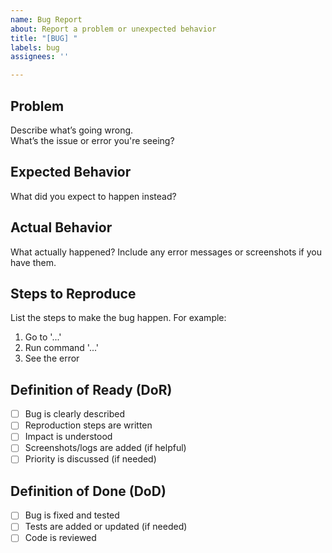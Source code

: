 ```yaml
---
name: Bug Report
about: Report a problem or unexpected behavior
title: "[BUG] "
labels: bug
assignees: ''

---
```


## Problem

Describe what’s going wrong.  
What’s the issue or error you're seeing?

## Expected Behavior

What did you expect to happen instead?

## Actual Behavior

What actually happened? Include any error messages or screenshots if you have them.

## Steps to Reproduce

List the steps to make the bug happen. For example:

1. Go to '...'
2. Run command '...'
3. See the error

## Definition of Ready (DoR)
- [ ] Bug is clearly described
- [ ] Reproduction steps are written
- [ ] Impact is understood
- [ ] Screenshots/logs are added (if helpful)
- [ ] Priority is discussed (if needed)

## Definition of Done (DoD)
- [ ] Bug is fixed and tested
- [ ] Tests are added or updated (if needed)
- [ ] Code is reviewed
